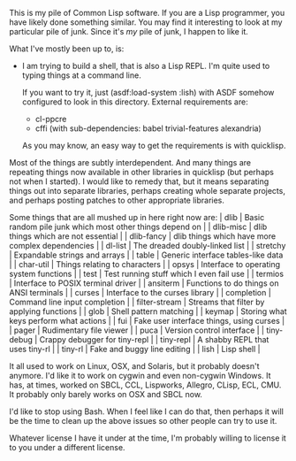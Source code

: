 This is my pile of Common Lisp software. If you are a Lisp programmer, you
have likely done something similar. You may find it interesting to look at my
particular pile of junk. Since it's _my_ pile of junk, I happen to like it.

What I've mostly been up to, is:

* I am trying to build a shell, that is also a Lisp REPL.
  I'm quite used to typing things at a command line.

  If you want to try it, just (asdf:load-system :lish) with ASDF somehow
  configured to look in this directory. External requirements are:
    * cl-ppcre
    * cffi (with sub-dependencies: babel trivial-features alexandria)

  As you may know, an easy way to get the requirements is with quicklisp.

Most of the things are subtly interdependent. And many things are repeating
things now available in other libraries in quicklisp (but perhaps not when I
started). I would like to remedy that, but it means separating things out into
separate libraries, perhaps creating whole separate projects, and perhaps
posting patches to other appropriate libraries.

Some things that are all mushed up in here right now are:
  | dlib          | Basic random pile junk which most other things depend on  |
  | dlib-misc     | dlib things which are not essential                       |
  | dlib-fancy    | dlib things which have more complex dependencies          |
  | dl-list       | The dreaded doubly-linked list                            |
  | stretchy      | Expandable strings and arrays                             |
  | table         | Generic interface tables-like data                        |
  | char-util     | Things relating to characters                             |
  | opsys         | Interface to operating system functions                   |
  | test          | Test running stuff which I even fail use                  |
  | termios       | Interface to POSIX terminal driver                        |
  | ansiterm      | Functions to do things on ANSI terminals                  |
  | curses        | Interface to the curses library                           |
  | completion    | Command line input completion                             |
  | filter-stream | Streams that filter by applying functions                 |
  | glob          | Shell pattern matching                                    |
  | keymap        | Storing what keys perform what actions                    |
  | fui           | Fake user interface things, using curses                  |
  | pager         | Rudimentary file viewer                                   |
  | puca          | Version control interface                                 |
  | tiny-debug    | Crappy debugger for tiny-repl                             |
  | tiny-repl     | A shabby REPL that uses tiny-rl                           |
  | tiny-rl       | Fake and buggy line editing                               |
  | lish          | Lisp shell                                                |

It all used to work on Linux, OSX, and Solaris, but it probably doesn't
anymore. I'd like it to work on cygwin and even non-cygwin Windows. It has, at
times, worked on SBCL, CCL, Lispworks, Allegro, CLisp, ECL, CMU. It probably
only barely works on OSX and SBCL now.

I'd like to stop using Bash. When I feel like I can do that, then perhaps it
will be the time to clean up the above issues so other people can try to use it.

Whatever license I have it under at the time, I'm probably willing to license
it to you under a different license.

